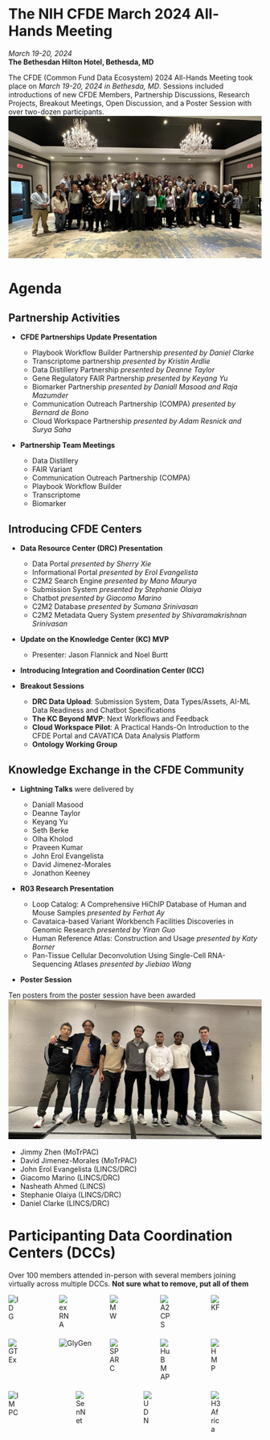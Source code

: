 # The NIH CFDE March 2024 All-Hands Meeting

*March 19-20, 2024*  
**The Bethesdan Hilton Hotel, Bethesda, MD**


The CFDE (Common Fund Data Ecosystem) 2024 All-Hands Meeting took place on *March 19-20, 2024 in Bethesda, MD*.  Sessions included introductions of new CFDE Members, Partnership Discussions, Research Projects, Breakout Meetings, Open Discussion, and a Poster Session with over two-dozen participants.
![f2f](/drc-portals/public/img/Mar2024f2f.png)


# Agenda

## Partnership Activities
- **CFDE Partnerships Update Presentation** 
  -  Playbook Workflow Builder Partnership *presented by Daniel Clarke*
  -  Transcriptome partnership *presented by Kristin Ardlie*
  -  Data Distillery Partnership *presented by Deanne Taylor*
  -  Gene Regulatory FAIR Partnership *presented by Keyang Yu*
  -  Biomarker Partnership *presented by Daniall Masood and Raja Mazumder*
  -  Communication Outreach Partnership (COMPA) *presented by Bernard de Bono*
  -  Cloud Workspace Partnership *presented by Adam Resnick and Surya Saha*

-  **Partnership Team Meetings**
   -  Data Distillery   
   -  FAIR Variant
   -  Communication Outreach Partnership (COMPA)
   -  Playbook Workflow Builder
   -  Transcriptome
   -  Biomarker
  

 ## Introducing CFDE Centers
- **Data Resource Center (DRC) Presentation**
   -  Data Portal *presented by Sherry Xie*
   -  Informational Portal *presented by Erol Evangelista*
   -  C2M2 Search Engine *presented by Mano Maurya*
   -  Submission System *presented by Stephanie Olaiya*
   -  Chatbot *presented by Giacomo Marino*
   -  C2M2 Database *presented by Sumana Srinivasan*
   -  C2M2 Metadata Query System *presented by Shivaramakrishnan Srinivasan*
  
-  **Update on the Knowledge Center (KC) MVP**
   -  Presenter: Jason Flannick and Noel Burtt
  
-  **Introducing Integration and Coordination Center (ICC)**
  
-  **Breakout Sessions** 
   -  **DRC Data Upload**: Submission System, Data Types/Assets, AI-ML Data Readiness and Chatbot Specifications
   -  **The KC Beyond MVP**: Next Workflows and Feedback
   -  **Cloud Workspace Pilot**: A Practical Hands-On Introduction to the CFDE Portal and CAVATICA Data Analysis Platform
   -  **Ontology Working Group**
  
## Knowledge Exchange in the CFDE Community
-  **Lightning Talks** were delivered by
   - Daniall Masood
   - Deanne Taylor
   - Keyang Yu
   - Seth Berke
   - Olha Kholod
   - Praveen Kumar
   - John Erol Evangelista
   - David Jimenez-Morales
   - Jonathon Keeney
  
-  **R03 Research Presentation**
   -  Loop Catalog: A Comprehensive HiChIP Database of Human and Mouse Samples *presented by Ferhat Ay*
   -  Cavataica-based Variant Workbench Facilities Discoveries in Genomic Research *presented by Yiran Guo*
   -  Human Reference Atlas: Construction and Usage *presented by Katy Borner*
   -  Pan-Tissue Cellular Deconvolution Using Single-Cell RNA-Sequencing Atlases *presented by Jiebiao Wang*

-  **Poster Session** 

Ten posters from the poster session have been awarded
  ![poster-winners](/drc-portals/public/img/poster-winners.png)

   - Jimmy Zhen (MoTrPAC)
   - David Jimenez-Morales (MoTrPAC)
   - John Erol Evangelista (LINCS/DRC)
   - Giacomo Marino (LINCS/DRC)
   - Nasheath Ahmed  (LINCS)
   - Stephanie Olaiya (LINCS/DRC)
   - Daniel Clarke (LINCS/DRC)


# Participanting Data Coordination Centers (DCCs)
Over 100 members attended in-person with several members joining virtually across multiple DCCs.
**Not sure what to remove, put all of them**

<div style="display: flex; justify-content: space-between; flex-wrap: wrap;">
    <div style="width: 20%; margin-bottom: 20px;">
        <img src="https://info.cfde.cloud/_next/image?url=%2Fimg%2FIDG.png&w=3840&q=75" alt="IDG" style="max-width: 100%; height: auto; display: block; width: 20%;">
    </div>
    <div style="width: 20%; margin-bottom: 20px;">
        <img src="https://info.cfde.cloud/_next/image?url=%2Fimg%2FexRNA.png&w=3840&q=75" alt="exRNA"style="max-width: 100%; height: auto; display: block; width: 20%;">
    </div>
    <div style="width: 20%; margin-bottom: 20px;">
        <img src="https://info.cfde.cloud/_next/image?url=%2Fimg%2FMetabolomics.png&w=3840&q=75" alt="MW"style="max-width: 100%; height: auto; display: block; width: 20%;">
    </div>
    <div style="width: 20%; margin-bottom: 20px;">
        <img src="https://info.cfde.cloud/_next/image?url=%2Fimg%2FA2CPS.png&w=3840&q=75" alt="A2CPS"style="max-width: 100%; height: auto; display: block; width: 20%;">
    </div>
    <div style="width: 20%; margin-bottom: 20px;">
        <img src="https://info.cfde.cloud/_next/image?url=%2Fimg%2FKids%20First.png&w=3840&q=75" alt="KF"style="max-width: 100%; height: auto; display: block; width: 20%;">
    </div>
</div>

<div style="display: flex; justify-content: space-between; flex-wrap: wrap;">
    <div style="width: 20%; margin-bottom: 20px;">
        <img src="https://info.cfde.cloud/_next/image?url=%2Fimg%2FGTEx.png&w=3840&q=75" alt="GTEx"style="max-width: 100%; height: auto; display: block; width: 20%;">
    </div>
    <div style="width: 20%; margin-bottom: 20px;">
        <img src="https://info.cfde.cloud/_next/image?url=https%3A%2F%2Fcfde-drc.s3.amazonaws.com%2Fassets%2Fimg%2Fglygen.png&w=3840&q=75" alt="GlyGen"">
    </div>
    <div style="width: 20%; margin-bottom: 20px;">
        <img src="https://info.cfde.cloud/img/SPARC.svg" alt="SPARC"style="max-width: 100%; height: auto; display: block; width: 20%;">
    </div>
    <div style="width: 20%; margin-bottom: 20px;">
        <img src="https://info.cfde.cloud/_next/image?url=%2Fimg%2FHuBMAP.png&w=3840&q=75" alt="HuBMAP"style="max-width: 100%; height: auto; display: block; width: 20%;">
    </div>
    <div style="width: 20%; margin-bottom: 20px;">
        <img src="https://info.cfde.cloud/_next/image?url=%2Fimg%2FHMP.png&w=3840&q=75" alt="HMP"style="max-width: 100%; height: auto; display: block; width: 20%;">
    </div>
</div>
<div style="display: flex; justify-content: space-between; flex-wrap: wrap;">
    <div style="width: 20%; margin-bottom: 20px;">
        <img src="https://info.cfde.cloud/img/KOMP2.svg" alt="IMPC"style="max-width: 100%; height: auto; display: block; width: 20%;">
    </div>
    <div style="width: 20%; margin-bottom: 20px;">
        <img src="https://info.cfde.cloud/_next/image?url=%2Fimg%2FSenNet.png&w=3840&q=75" alt="SenNet"style="max-width: 100%; height: auto; display: block; width: 20%;">
    </div>
    <div style="width: 20%; margin-bottom: 20px;">
        <img src="https://info.cfde.cloud/_next/image?url=%2Fimg%2FUDN.png&w=3840&q=75" alt="UDN"style="max-width: 100%; height: auto; display: block; width: 20%;">
    </div>
    <div style="width: 20%; margin-bottom: 20px;">
        <img src="https://info.cfde.cloud/_next/image?url=%2Fimg%2Fh3africa.png&w=3840&q=75" alt="H3Africa"style="max-width: 100%; height: auto; display: block; width: 20%;">
    </div>
</div>
